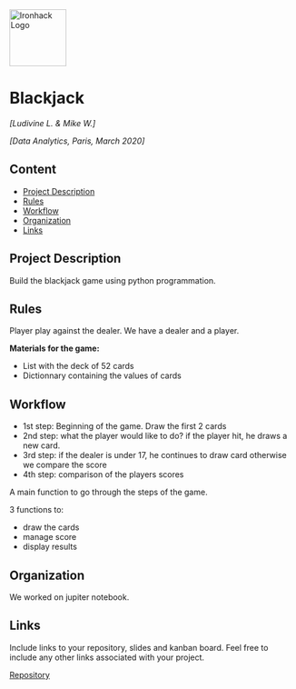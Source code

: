<img src="https://bit.ly/2VnXWr2" alt="Ironhack Logo" width="100"/>

# Blackjack
*[Ludivine L. & Mike W.]*

*[Data Analytics, Paris, March 2020]*

## Content
- [Project Description](#project-description)
- [Rules](#rules)
- [Workflow](#workflow)
- [Organization](#organization)
- [Links](#links)

## Project Description
Build the blackjack game using python programmation.

## Rules
Player play against the dealer. We have a dealer and a player.

**Materials for the game:**
* List with the deck of 52 cards
* Dictionnary containing the values of cards

## Workflow

* 1st step: Beginning of the game. Draw the first 2 cards
* 2nd step: what the player would like to do? if the player hit, he draws a new card.
* 3rd step: if the dealer is under 17, he continues to draw card otherwise we compare the score
* 4th step: comparison of the players scores

A main function to go through the steps of the game. 

3 functions to:
* draw the cards
* manage score
* display results

## Organization
We worked on jupiter notebook.

## Links
Include links to your repository, slides and kanban board. Feel free to include any other links associated with your project.

[Repository](https://github.com/) 

